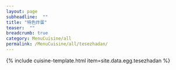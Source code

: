 ```yaml
---
layout: page
subheadline:  ""
title: "特色炸蛋" 
teaser:  "" 
breadcrumb: true
category: MenuCuisine/all
permalink: /MenuCuisine/all/tesezhadan/
---
```


{% include cuisine-template.html item=site.data.egg.tesezhadan %}
